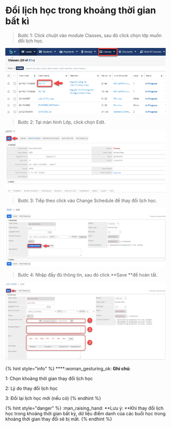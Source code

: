 # Đổi lịch học trong khoảng thời gian bất kì

> Bước 1: Click chuột vào module Classes, sau đó click chọn lớp muốn đổi lịch học.

![](../../.gitbook/assets/doingaykhaigiang.png)

> Bước 2: Tại màn hình Lớp, click chọn Edit.

![](../../.gitbook/assets/doingaykhaigiang1.png)

> Bước 3: Tiếp theo click vào Change Schedule để thay đổi lịch học.

![](<../../.gitbook/assets/doingaykhaigiang2 (1).png>)

> Bước 4: Nhập đầy đủ thông tin, sau đó click **Save **để hoàn tất.

![](../../.gitbook/assets/taolop1.jpg)

{% hint style="info" %}
****:woman_gesturing_ok: **Ghi chú**:

1: Chọn khoảng thời gian thay đổi lịch học

2: Lý do thay đổi lịch học

3: Đổi lại lịch học mới (nếu có)
{% endhint %}

{% hint style="danger" %}
:man_raising_hand: **Lưu ý: **Khi thay đổi lịch học trong khoảng thời gian bất kỳ, dữ liệu điểm danh của các buổi học trong khoảng thời gian thay đổi sẽ bị mất.
{% endhint %}

